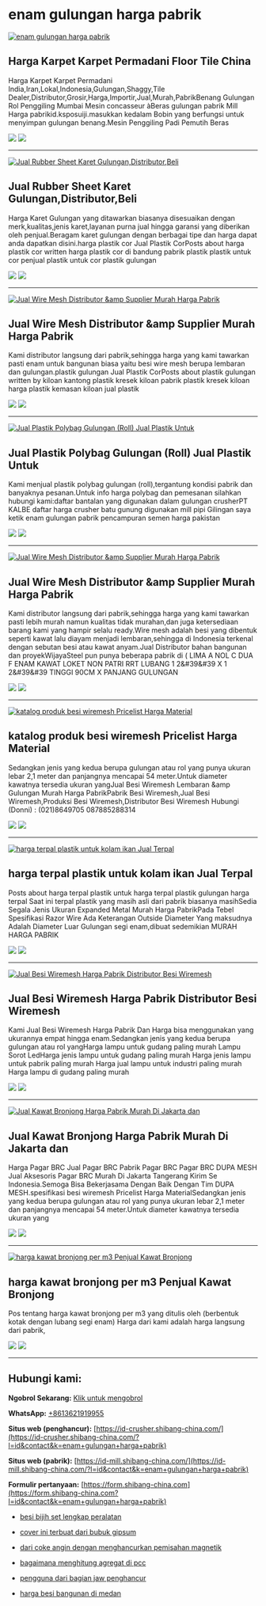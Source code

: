 # enam gulungan harga pabrik

<a href="https://swt.shibang-china.com/?l=id&img&k=enam+gulungan+harga+pabrik" target="_blank">![enam gulungan harga pabrik](http://static.shibang-china.com/all-800x300/1023.jpg)</a>

## Harga Karpet Karpet Permadani Floor Tile China
Harga Karpet Karpet Permadani India,Iran,Lokal,Indonesia,Gulungan,Shaggy,Tile Dealer,Distributor,Grosir,Harga,Importir,Jual,Murah,PabrikBenang Gulungan Rol Penggiling Mumbai Mesin concasseur àBeras gulungan pabrik Mill Harga pabrikid.ksposuiji.masukkan kedalam Bobin yang berfungsi untuk menyimpan gulungan benang.Mesin Penggiling Padi Pemutih Beras


<a href="https://whatsapp.shibangsoft.com/WhatsApp.php" target="_blank" title="WhatsApp">![](http://static.shibang-china.com/icon/whatsapp.png)</a> <a href="https://swt.shibang-china.com/?l=id&icon&k=enam+gulungan+harga+pabrik" target="_blank">![](http://static.shibang-china.com/icon/chat-id.png)</a>

---

<a href="https://swt.shibang-china.com/?l=id&img&k=enam+gulungan+harga+pabrik" target="_blank">![Jual Rubber Sheet Karet Gulungan,Distributor,Beli](http://static.shibang-china.com/all-800x300/992.jpg)</a>

## Jual Rubber Sheet Karet Gulungan,Distributor,Beli
Harga Karet Gulungan yang ditawarkan biasanya disesuaikan dengan merk,kualitas,jenis karet,layanan purna jual hingga garansi yang diberikan oleh penjual.Beragam karet gulungan dengan berbagai tipe dan harga dapat anda dapatkan disini.harga plastik cor Jual Plastik CorPosts about harga plastik cor written harga plastik cor di bandung pabrik plastik plastik untuk cor penjual plastik untuk cor plastik gulungan


<a href="https://whatsapp.shibangsoft.com/WhatsApp.php" target="_blank" title="WhatsApp">![](http://static.shibang-china.com/icon/whatsapp.png)</a> <a href="https://swt.shibang-china.com/?l=id&icon&k=enam+gulungan+harga+pabrik" target="_blank">![](http://static.shibang-china.com/icon/chat-id.png)</a>

---

<a href="https://swt.shibang-china.com/?l=id&img&k=enam+gulungan+harga+pabrik" target="_blank">![Jual Wire Mesh Distributor &amp Supplier Murah Harga Pabrik](http://static.shibang-china.com/all-800x300/284.jpg)</a>

## Jual Wire Mesh Distributor &amp Supplier Murah Harga Pabrik
Kami distributor langsung dari pabrik,sehingga harga yang kami tawarkan pasti enam untuk bangunan biasa yaitu besi wire mesh berupa lembaran dan gulungan.plastik gulungan Jual Plastik CorPosts about plastik gulungan written by kiloan kantong plastik kresek kiloan pabrik plastik kresek kiloan harga plastik kemasan kiloan jual plastik


<a href="https://whatsapp.shibangsoft.com/WhatsApp.php" target="_blank" title="WhatsApp">![](http://static.shibang-china.com/icon/whatsapp.png)</a> <a href="https://swt.shibang-china.com/?l=id&icon&k=enam+gulungan+harga+pabrik" target="_blank">![](http://static.shibang-china.com/icon/chat-id.png)</a>

---

<a href="https://swt.shibang-china.com/?l=id&img&k=enam+gulungan+harga+pabrik" target="_blank">![Jual Plastik Polybag Gulungan (Roll) Jual Plastik Untuk](http://static.shibang-china.com/all-800x300/222.jpg)</a>

## Jual Plastik Polybag Gulungan (Roll) Jual Plastik Untuk
Kami menjual plastik polybag gulungan (roll),tergantung kondisi pabrik dan banyaknya pesanan.Untuk info harga polybag dan pemesanan silahkan hubungi kami:daftar bantalan yang digunakan dalam gulungan crusherPT KALBE daftar harga crusher batu gunung digunakan mill pipi Gilingan saya ketik enam gulungan pabrik pencampuran semen harga pakistan


<a href="https://whatsapp.shibangsoft.com/WhatsApp.php" target="_blank" title="WhatsApp">![](http://static.shibang-china.com/icon/whatsapp.png)</a> <a href="https://swt.shibang-china.com/?l=id&icon&k=enam+gulungan+harga+pabrik" target="_blank">![](http://static.shibang-china.com/icon/chat-id.png)</a>

---

<a href="https://swt.shibang-china.com/?l=id&img&k=enam+gulungan+harga+pabrik" target="_blank">![Jual Wire Mesh Distributor &amp Supplier Murah Harga Pabrik](http://static.shibang-china.com/all-800x300/101.jpg)</a>

## Jual Wire Mesh Distributor &amp Supplier Murah Harga Pabrik
Kami distributor langsung dari pabrik,sehingga harga yang kami tawarkan pasti lebih murah namun kualitas tidak murahan,dan juga ketersediaan barang kami yang hampir selalu ready.Wire mesh adalah besi yang dibentuk seperti kawat lalu diayam menjadi lembaran,sehingga di Indonesia terkenal dengan sebutan besi atau kawat anyam.Jual Distributor bahan bangunan dan proyekWijayaSteel pun punya beberapa pabrik di ( LIMA A NOL C DUA F ENAM KAWAT LOKET NON PATRI RRT LUBANG 1 2&#39&#39 X 1 2&#39&#39 TINGGI 90CM X PANJANG GULUNGAN


<a href="https://whatsapp.shibangsoft.com/WhatsApp.php" target="_blank" title="WhatsApp">![](http://static.shibang-china.com/icon/whatsapp.png)</a> <a href="https://swt.shibang-china.com/?l=id&icon&k=enam+gulungan+harga+pabrik" target="_blank">![](http://static.shibang-china.com/icon/chat-id.png)</a>

---

<a href="https://swt.shibang-china.com/?l=id&img&k=enam+gulungan+harga+pabrik" target="_blank">![katalog produk besi wiremesh Pricelist Harga Material](http://static.shibang-china.com/all-800x300/1335.jpg)</a>

## katalog produk besi wiremesh Pricelist Harga Material
Sedangkan jenis yang kedua berupa gulungan atau rol yang punya ukuran lebar 2,1 meter dan panjangnya mencapai 54 meter.Untuk diameter kawatnya tersedia ukuran yangJual Besi Wiremesh Lembaran &amp Gulungan Murah Harga PabrikPabrik Besi Wiremesh,Jual Besi Wiremesh,Produksi Besi Wiremesh,Distributor Besi Wiremesh Hubungi (Donni) : (021)8649705 087885288314


<a href="https://whatsapp.shibangsoft.com/WhatsApp.php" target="_blank" title="WhatsApp">![](http://static.shibang-china.com/icon/whatsapp.png)</a> <a href="https://swt.shibang-china.com/?l=id&icon&k=enam+gulungan+harga+pabrik" target="_blank">![](http://static.shibang-china.com/icon/chat-id.png)</a>

---

<a href="https://swt.shibang-china.com/?l=id&img&k=enam+gulungan+harga+pabrik" target="_blank">![harga terpal plastik untuk kolam ikan Jual Terpal](http://static.shibang-china.com/all-800x300/497.jpg)</a>

## harga terpal plastik untuk kolam ikan Jual Terpal
Posts about harga terpal plastik untuk harga terpal plastik gulungan harga terpal Saat ini terpal plastik yang masih asli dari pabrik biasanya masihSedia Segala Jenis Ukuran Expanded Metal Murah Harga PabrikPada Tebel Spesifikasi Razor Wire Ada Keterangan Outside Diameter Yang maksudnya Adalah Diameter Luar Gulungan segi enam,dibuat sedemikian MURAH HARGA PABRIK


<a href="https://whatsapp.shibangsoft.com/WhatsApp.php" target="_blank" title="WhatsApp">![](http://static.shibang-china.com/icon/whatsapp.png)</a> <a href="https://swt.shibang-china.com/?l=id&icon&k=enam+gulungan+harga+pabrik" target="_blank">![](http://static.shibang-china.com/icon/chat-id.png)</a>

---

<a href="https://swt.shibang-china.com/?l=id&img&k=enam+gulungan+harga+pabrik" target="_blank">![Jual Besi Wiremesh Harga Pabrik Distributor Besi Wiremesh](http://static.shibang-china.com/all-800x300/1127.jpg)</a>

## Jual Besi Wiremesh Harga Pabrik Distributor Besi Wiremesh
Kami Jual Besi Wiremesh Harga Pabrik Dan Harga bisa menggunakan yang ukurannya empat hingga enam.Sedangkan jenis yang kedua berupa gulungan atau rol yangHarga lampu untuk gudang paling murah Lampu Sorot LedHarga jenis lampu untuk gudang paling murah Harga jenis lampu untuk pabrik paling murah Harga jual lampu untuk industri paling murah Harga lampu di gudang paling murah


<a href="https://whatsapp.shibangsoft.com/WhatsApp.php" target="_blank" title="WhatsApp">![](http://static.shibang-china.com/icon/whatsapp.png)</a> <a href="https://swt.shibang-china.com/?l=id&icon&k=enam+gulungan+harga+pabrik" target="_blank">![](http://static.shibang-china.com/icon/chat-id.png)</a>

---

<a href="https://swt.shibang-china.com/?l=id&img&k=enam+gulungan+harga+pabrik" target="_blank">![Jual Kawat Bronjong Harga Pabrik Murah Di Jakarta dan](http://static.shibang-china.com/all-800x300/1232.jpg)</a>

## Jual Kawat Bronjong Harga Pabrik Murah Di Jakarta dan
Harga Pagar BRC Jual Pagar BRC Pabrik Pagar BRC Pagar BRC DUPA MESH Jual Aksesoris Pagar BRC Murah Di Jakarta Tangerang Kirim Se Indonesia.Semoga Bisa Bekerjasama Dengan Baik Dengan Tim DUPA MESH.spesifikasi besi wiremesh Pricelist Harga MaterialSedangkan jenis yang kedua berupa gulungan atau rol yang punya ukuran lebar 2,1 meter dan panjangnya mencapai 54 meter.Untuk diameter kawatnya tersedia ukuran yang


<a href="https://whatsapp.shibangsoft.com/WhatsApp.php" target="_blank" title="WhatsApp">![](http://static.shibang-china.com/icon/whatsapp.png)</a> <a href="https://swt.shibang-china.com/?l=id&icon&k=enam+gulungan+harga+pabrik" target="_blank">![](http://static.shibang-china.com/icon/chat-id.png)</a>

---

<a href="https://swt.shibang-china.com/?l=id&img&k=enam+gulungan+harga+pabrik" target="_blank">![harga kawat bronjong per m3 Penjual Kawat Bronjong](http://static.shibang-china.com/all-800x300/1266.jpg)</a>

## harga kawat bronjong per m3 Penjual Kawat Bronjong
Pos tentang harga kawat bronjong per m3 yang ditulis oleh (berbentuk kotak dengan lubang segi enam) Harga dari kami adalah harga langsung dari pabrik,

<a href="https://whatsapp.shibangsoft.com/WhatsApp.php" target="_blank" title="WhatsApp">![](http://static.shibang-china.com/icon/whatsapp.png)</a> <a href="https://swt.shibang-china.com/?l=id&icon&k=enam+gulungan+harga+pabrik" target="_blank">![](http://static.shibang-china.com/icon/chat-id.png)</a>

---
## Hubungi kami:

**Ngobrol Sekarang:** [Klik untuk mengobrol](https://swt.shibang-china.com?l=id&contact&k=enam+gulungan+harga+pabrik)

**WhatsApp:**  [+8613621919955](https://whatsapp.shibangsoft.com/WhatsApp.php)

**Situs web (penghancur):** [https://id-crusher.shibang-china.com/](https://id-crusher.shibang-china.com/?l=id&contact&k=enam+gulungan+harga+pabrik)

**Situs web (pabrik):** [https://id-mill.shibang-china.com/](https://id-mill.shibang-china.com/?l=id&contact&k=enam+gulungan+harga+pabrik)

**Formulir pertanyaan:** [https://form.shibang-china.com](https://form.shibang-china.com?l=id&contact&k=enam+gulungan+harga+pabrik)

* [besi bijih set lengkap peralatan](../35/besi%20bijih%20set%20lengkap%20peralatan.md)

* [cover ini terbuat dari bubuk gipsum](../31/cover%20ini%20terbuat%20dari%20bubuk%20gipsum.md)

* [dari coke angin dengan menghancurkan pemisahan magnetik](../40/dari%20coke%20angin%20dengan%20menghancurkan%20pemisahan%20magnetik.md)

* [bagaimana menghitung agregat di pcc](../36/bagaimana%20menghitung%20agregat%20di%20pcc.md)

* [pengguna dari bagian jaw penghancur](../38/pengguna%20dari%20bagian%20jaw%20penghancur.md)

* [harga besi bangunan di medan](../39/harga%20besi%20bangunan%20di%20medan.md)
